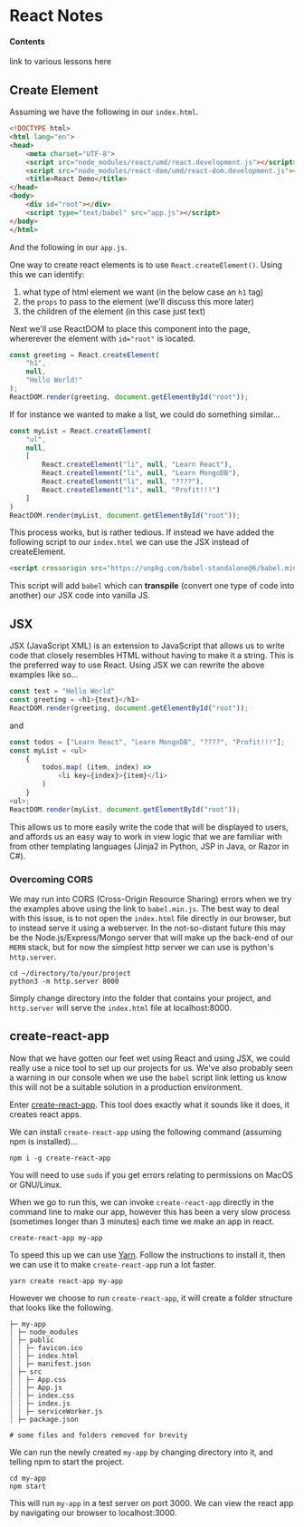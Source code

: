 # React Notes

#### Contents
link to various lessons here

## Create Element

Assuming we have the following in our ```index.html```.

```html
<!DOCTYPE html>
<html lang="en">
<head>
    <meta charset="UTF-8">
    <script src="node_modules/react/umd/react.development.js"></script>
    <script src="node_modules/react-dom/umd/react-dom.development.js"></script>
    <title>React Demo</title>
</head>
<body>
    <div id="root"></div>
    <script type="text/babel" src="app.js"></script>
</body>
</html>
```

And the following in our ```app.js```.

One way to create react elements is to use ```React.createElement()```. Using this we can identify:
1. what type of html element we want (in the below case an ```h1``` tag)
2. the ```props``` to pass to the element (we'll discuss this more later)
3. the children of the element (in this case just text) 

Next we'll use ReactDOM to place this component into the page, whererever the element with ```id="root"``` is located.

```javascript
const greeting = React.createElement(
    "h1",
    null,
    "Hello World!"
);
ReactDOM.render(greeting, document.getElementById("root"));
```

If for instance we wanted to make a list, we could do something similar...

```javascript
const myList = React.createElement(
    "ul",
    null,
    [
        React.createElement("li", null, "Learn React"),
        React.createElement("li", null, "Learn MongoDB"),
        React.createElement("li", null, "????"),
        React.createElement("li", null, "Profit!!!")
    ]
)
ReactDOM.render(myList, document.getElementById("root"));
```

This process works, but is rather tedious. If instead we have added the following script to our ```index.html``` we can use the JSX instead of createElement.

```html
<script crossorigin src="https://unpkg.com/babel-standalone@6/babel.min.js"></script>
```

This script will add ```babel``` which can **transpile** (convert one type of code into another) our JSX code into vanilla JS.

## JSX

JSX (JavaScript XML) is an extension to JavaScript that allows us to write code that closely resembles HTML without having to make it a string. This is the preferred way to use React. Using JSX we can rewrite the above examples like so...

```javascript
const text = "Hello World"
const greeting = <h1>{text}</h1>
ReactDOM.render(greeting, document.getElementById("root"));
```

and 

```javascript
const todos = ["Learn React", "Learn MongoDB", "????", "Profit!!!"];
const myList = <ul>
    {
        todos.map( (item, index) => 
            <li key={index}>{item}</li>
        )
    }
<ul>;
ReactDOM.render(myList, document.getElementById("root"));
```

This allows us to more easily write the code that will be displayed to users, and affords us an easy way to work in view logic that we are familiar with from other templating languages (Jinja2 in Python, JSP in Java, or Razor in C#).

### Overcoming CORS 

We may run into CORS (Cross-Origin Resource Sharing) errors when we try the examples above using the link to ```babel.min.js```. The best way to deal with this issue, is to not open the ```index.html``` file directly in our browser, but to instead serve it using a webserver. In the not-so-distant future this may be the Node.js/Express/Mongo server that will make up the back-end of our ```MERN``` stack, but for now the simplest http server we can use is python's ```http.server```.

```shell
cd ~/directory/to/your/project
python3 -m http.server 8000
```

Simply change directory into the folder that contains your project, and ```http.server``` will serve the ```index.html``` file at localhost:8000.

## create-react-app

Now that we have gotten our feet wet using React and using JSX, we could really use a nice tool to set up our projects for us. We've also probably seen a warning in our console when we use the ```babel``` script link letting us know this will not be a suitable solution in a production environment. 

Enter [create-react-app](https://github.com/facebook/create-react-app). This tool does exactly what it sounds like it does, it creates react apps. 

We can install ```create-react-app``` using the following command (assuming npm is installed)...

```shell
npm i -g create-react-app
```

You will need to use ```sudo``` if you get errors relating to permissions on MacOS or GNU/Linux.

When we go to run this, we can invoke ```create-react-app``` directly in the command line to make our app, however this has been a very slow process (sometimes longer than 3 minutes) each time we make an app in react.

```shell
create-react-app my-app
```

 To speed this up we can use [Yarn](https://yarnpkg.com/en/docs/install). Follow the instructions to install it, then we can use it to make ```create-react-app``` run a lot faster.

```shell
yarn create react-app my-app
```

However we choose to run ```create-react-app```, it will create a folder structure that looks like the following.

```
├─ my-app
┊ ├─ node_modules
┊ ├─ public
┊ ┊ ├─ favicon.ico
┊ ┊ ├─ index.html
┊ ┊ ├─ manifest.json
┊ ├─ src
┊ ┊ ├─ App.css
┊ ┊ ├─ App.js
┊ ┊ ├─ index.css
┊ ┊ ├─ index.js
┊ ┊ ├─ serviceWorker.js
┊ ├─ package.json

# some files and folders removed for brevity
```

We can run the newly created ```my-app``` by changing directory into it, and telling npm to start the project.

```shell
cd my-app
npm start
```

This will run ```my-app``` in a test server on port 3000. We can view the react app by navigating our browser to localhost:3000.
